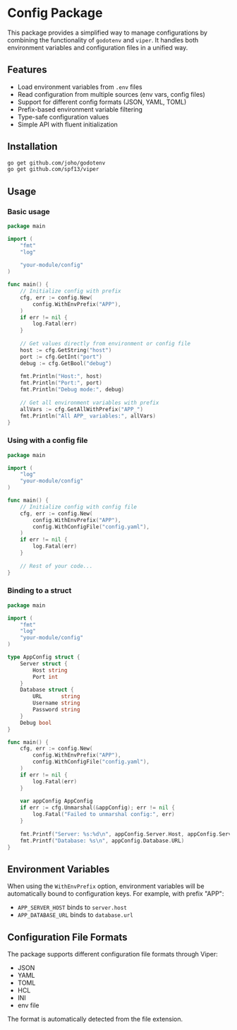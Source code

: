 # Config Package

This package provides a simplified way to manage configurations by combining the functionality of `godotenv` and `viper`. It handles both environment variables and configuration files in a unified way.

## Features

- Load environment variables from `.env` files
- Read configuration from multiple sources (env vars, config files)
- Support for different config formats (JSON, YAML, TOML)
- Prefix-based environment variable filtering
- Type-safe configuration values
- Simple API with fluent initialization

## Installation

```bash
go get github.com/joho/godotenv
go get github.com/spf13/viper
```

## Usage

### Basic usage

```go
package main

import (
    "fmt"
    "log"
    
    "your-module/config"
)

func main() {
    // Initialize config with prefix
    cfg, err := config.New(
        config.WithEnvPrefix("APP"),
    )
    if err != nil {
        log.Fatal(err)
    }
    
    // Get values directly from environment or config file
    host := cfg.GetString("host")
    port := cfg.GetInt("port")
    debug := cfg.GetBool("debug")
    
    fmt.Println("Host:", host)
    fmt.Println("Port:", port)
    fmt.Println("Debug mode:", debug)
    
    // Get all environment variables with prefix
    allVars := cfg.GetAllWithPrefix("APP_")
    fmt.Println("All APP_ variables:", allVars)
}
```

### Using with a config file

```go
package main

import (
    "log"
    "your-module/config"
)

func main() {
    // Initialize config with config file
    cfg, err := config.New(
        config.WithEnvPrefix("APP"),
        config.WithConfigFile("config.yaml"),
    )
    if err != nil {
        log.Fatal(err)
    }
    
    // Rest of your code...
}
```

### Binding to a struct

```go
package main

import (
    "fmt"
    "log"
    "your-module/config"
)

type AppConfig struct {
    Server struct {
        Host string
        Port int
    }
    Database struct {
        URL      string
        Username string
        Password string
    }
    Debug bool
}

func main() {
    cfg, err := config.New(
        config.WithEnvPrefix("APP"),
        config.WithConfigFile("config.yaml"),
    )
    if err != nil {
        log.Fatal(err)
    }
    
    var appConfig AppConfig
    if err := cfg.Unmarshal(&appConfig); err != nil {
        log.Fatal("Failed to unmarshal config:", err)
    }
    
    fmt.Printf("Server: %s:%d\n", appConfig.Server.Host, appConfig.Server.Port)
    fmt.Printf("Database: %s\n", appConfig.Database.URL)
}
```

## Environment Variables

When using the `WithEnvPrefix` option, environment variables will be automatically bound to configuration keys. 
For example, with prefix "APP":

- `APP_SERVER_HOST` binds to `server.host`
- `APP_DATABASE_URL` binds to `database.url`

## Configuration File Formats

The package supports different configuration file formats through Viper:

- JSON
- YAML
- TOML
- HCL
- INI
- env file

The format is automatically detected from the file extension.
